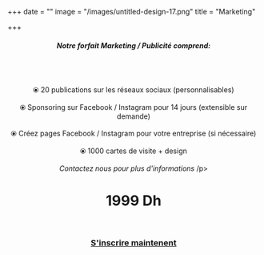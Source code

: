 +++
date = ""
image = "/images/untitled-design-17.png"
title = "Marketing"

+++
<h5 style="text-align:center;"><b>Notre forfait Marketing / Publicité comprend: </b></h5><br><br><p style="text-align:center;">⦿ 20 publications sur les réseaux sociaux (personnalisables)<br><br>⦿ Sponsoring sur Facebook / Instagram pour 14 jours (extensible sur demande)<br><br>⦿ Créez pages Facebook / Instagram pour votre entreprise (si nécessaire)<br><br>⦿ 1000 cartes de visite + design<br><br><i>Contactez nous pour plus d'informations</i> /p>

<h1 style="text-align:center;">1999 Dh<br><br></h1>

<h3 style="text-align:center;"><a href="https://business-booster.netlify.app/fr/contact">S'inscrire maintenent</a></h3>